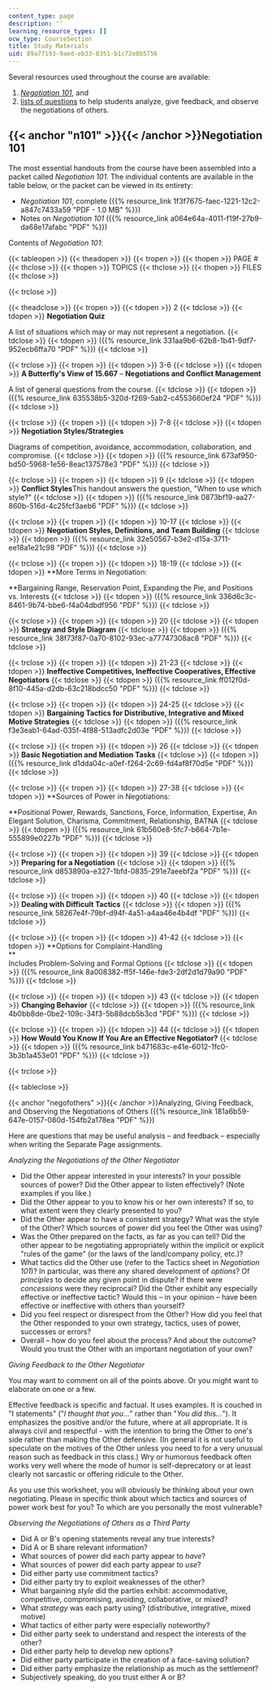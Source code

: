 ```yaml
---
content_type: page
description: ''
learning_resource_types: []
ocw_type: CourseSection
title: Study Materials
uid: 89a77193-9aed-eb33-8351-b1c72e8b5756
---
```


Several resources used throughout the course are available:

1.  [_Negotiation 101_](#n101), and
2.  [lists of questions](#negofothers) to help students analyze, give feedback, and observe the negotiations of others.

{{< anchor "n101" >}}{{< /anchor >}}Negotiation 101
---------------------------------------------------

The most essential handouts from the course have been assembled into a packet called _Negotiation 101_. The individual contents are available in the table below, or the packet can be viewed in its entirety:

*   _Negotiation 101_, complete ({{% resource_link 1f3f7675-faec-1221-12c2-a847c7433a59 "PDF - 1.0 MB" %}})
*   Notes on _Negotiation 101_ ({{% resource_link a064e64a-4011-f19f-27b9-da68e17afabc "PDF" %}})

Contents of _Negotiation 101_:

{{< tableopen >}}
{{< theadopen >}}
{{< tropen >}}
{{< thopen >}}
PAGE #
{{< thclose >}}
{{< thopen >}}
TOPICS
{{< thclose >}}
{{< thopen >}}
FILES
{{< thclose >}}

{{< trclose >}}

{{< theadclose >}}
{{< tropen >}}
{{< tdopen >}}
2
{{< tdclose >}}
{{< tdopen >}}
**Negotiation Quiz**  
  
A list of situations which may or may not represent a negotiation.
{{< tdclose >}}
{{< tdopen >}}
({{% resource_link 331aa9b6-62b8-1b41-9df7-952ecb6ffa70 "PDF" %}})
{{< tdclose >}}

{{< trclose >}}
{{< tropen >}}
{{< tdopen >}}
3-6
{{< tdclose >}}
{{< tdopen >}}
**A Butterfly's View of 15.667** – **Negotiations and Conflict Management**  
  
A list of general questions from the course.
{{< tdclose >}}
{{< tdopen >}}
({{% resource_link 635538b5-320d-f269-5ab2-c4553660ef24 "PDF" %}})
{{< tdclose >}}

{{< trclose >}}
{{< tropen >}}
{{< tdopen >}}
7-8
{{< tdclose >}}
{{< tdopen >}}
**Negotiation Styles/Strategies**  
  
Diagrams of competition, avoidance, accommodation, collaboration, and compromise.
{{< tdclose >}}
{{< tdopen >}}
({{% resource_link 673af950-bd50-5968-1e56-8eac137578e3 "PDF" %}})
{{< tdclose >}}

{{< trclose >}}
{{< tropen >}}
{{< tdopen >}}
9
{{< tdclose >}}
{{< tdopen >}}
**Conflict Styles**This handout answers the question, "When to use which style?"
{{< tdclose >}}
{{< tdopen >}}
({{% resource_link 0873bf19-aa27-860b-516d-4c25fcf3aeb6 "PDF" %}})
{{< tdclose >}}

{{< trclose >}}
{{< tropen >}}
{{< tdopen >}}
10-17
{{< tdclose >}}
{{< tdopen >}}
**Negotiation Styles, Definitions, and Team Building**
{{< tdclose >}}
{{< tdopen >}}
({{% resource_link 32e50567-b3e2-d15a-3711-ee18a1e21c98 "PDF" %}})
{{< tdclose >}}

{{< trclose >}}
{{< tropen >}}
{{< tdopen >}}
18-19
{{< tdclose >}}
{{< tdopen >}}
**More Terms in Negotiation:  
  
**Bargaining Range, Reservation Point, Expanding the Pie, and Positions vs. Interests
{{< tdclose >}}
{{< tdopen >}}
({{% resource_link 336d6c3c-8461-9b74-bbe6-f4a04dbdf956 "PDF" %}})
{{< tdclose >}}

{{< trclose >}}
{{< tropen >}}
{{< tdopen >}}
20
{{< tdclose >}}
{{< tdopen >}}
**Strategy and Style Diagram**
{{< tdclose >}}
{{< tdopen >}}
({{% resource_link 38f73f87-0a70-8102-93ec-a77747308ac8 "PDF" %}})
{{< tdclose >}}

{{< trclose >}}
{{< tropen >}}
{{< tdopen >}}
21-23
{{< tdclose >}}
{{< tdopen >}}
**Ineffective Competitives, Ineffective Cooperatives, Effective Negotiators**
{{< tdclose >}}
{{< tdopen >}}
({{% resource_link ff012f0d-8f10-445a-d2db-63c218bdcc50 "PDF" %}})
{{< tdclose >}}

{{< trclose >}}
{{< tropen >}}
{{< tdopen >}}
24-25
{{< tdclose >}}
{{< tdopen >}}
**Bargaining Tactics for Distributive, Integrative and Mixed Motive Strategies**
{{< tdclose >}}
{{< tdopen >}}
({{% resource_link f3e3eab1-64ad-035f-4f88-513adfc2d03e "PDF" %}})
{{< tdclose >}}

{{< trclose >}}
{{< tropen >}}
{{< tdopen >}}
26
{{< tdclose >}}
{{< tdopen >}}
**Basic Negotiation and Mediation Tasks**
{{< tdclose >}}
{{< tdopen >}}
({{% resource_link d1dda04c-a0ef-f264-2c69-fd4af8f70d5e "PDF" %}})
{{< tdclose >}}

{{< trclose >}}
{{< tropen >}}
{{< tdopen >}}
27-38
{{< tdclose >}}
{{< tdopen >}}
**Sources of Power in Negotiations:  
  
**Positional Power, Rewards, Sanctions, Force, Information, Expertise, An Elegant Solution, Charisma, Commitment, Relationship, BATNA
{{< tdclose >}}
{{< tdopen >}}
({{% resource_link 61b560e8-5fc7-b664-7b1e-555899e0227b "PDF" %}})
{{< tdclose >}}

{{< trclose >}}
{{< tropen >}}
{{< tdopen >}}
39
{{< tdclose >}}
{{< tdopen >}}
**Preparing for a Negotiation**
{{< tdclose >}}
{{< tdopen >}}
({{% resource_link d853890a-e327-1bfd-0835-291e7aeebf2a "PDF" %}})
{{< tdclose >}}

{{< trclose >}}
{{< tropen >}}
{{< tdopen >}}
40
{{< tdclose >}}
{{< tdopen >}}
**Dealing with Difficult Tactics**
{{< tdclose >}}
{{< tdopen >}}
({{% resource_link 58267e4f-79bf-d94f-4a51-a4aa46e4b4df "PDF" %}})
{{< tdclose >}}

{{< trclose >}}
{{< tropen >}}
{{< tdopen >}}
41-42
{{< tdclose >}}
{{< tdopen >}}
**Options for Complaint-Handling  
**  
Includes Problem-Solving and Formal Options
{{< tdclose >}}
{{< tdopen >}}
({{% resource_link 8a008382-ff5f-146e-fde3-2df2d1d79a90 "PDF" %}})
{{< tdclose >}}

{{< trclose >}}
{{< tropen >}}
{{< tdopen >}}
43
{{< tdclose >}}
{{< tdopen >}}
**Changing Behavior**
{{< tdclose >}}
{{< tdopen >}}
({{% resource_link 4b0bb8de-0be2-109c-34f3-5b88dcb5b3cd "PDF" %}})
{{< tdclose >}}

{{< trclose >}}
{{< tropen >}}
{{< tdopen >}}
44
{{< tdclose >}}
{{< tdopen >}}
**How Would You Know If You Are an Effective Negotiator?**
{{< tdclose >}}
{{< tdopen >}}
({{% resource_link b471683c-e41e-6012-1fc0-3b3b1a453e01 "PDF" %}})
{{< tdclose >}}

{{< trclose >}}

{{< tableclose >}}

{{< anchor "negofothers" >}}{{< /anchor >}}Analyzing, Giving Feedback, and Observing the Negotiations of Others ({{% resource_link 181a6b59-647e-0157-080d-154fb2a178ea "PDF" %}})

Here are questions that may be useful analysis – and feedback – especially when writing the Separate Page assignments.

_Analyzing the Negotiations of the Other Negotiator_

*   Did the Other appear interested in your interests? In your possible sources of power? Did the Other appear to listen effectively? (Note examples if you like.)
*   Did the Other appear to you to know his or her own interests? If so, to what extent were they clearly presented to you?
*   Did the Other appear to have a consistent strategy? What was the style of the Other? Which sources of power did you feel the Other was using?
*   Was the Other prepared on the facts, as far as you can tell? Did the other appear to be negotiating appropriately within the implicit or explicit "rules of the game" (or the laws of the land/company policy, etc.)?
*   What tactics did the Other use (refer to the Tactics sheet in _Negotiation 101_)? In particular, was there any shared development of _options_? Of _principles_ to decide any given point in dispute? If there were _concessions_ were they reciprocal? Did the Other exhibit any especially effective or ineffective tactic? Would this – in your opinion – have been effective or ineffective with others than yourself?
*   Did you feel respect or disrespect from the Other? How did you feel that the Other responded to your own strategy, tactics, uses of power, successes or errors?
*   Overall – how do you feel about the process? And about the outcome? Would you trust the Other with an important negotiation of your own?

_Giving Feedback to the Other Negotiator_

You may want to comment on all of the points above. Or you might want to elaborate on one or a few.

Effective feedback is specific and factual. It uses examples. It is couched in "I statements" ("_I thought that you..._" rather than "_You did this..._"). It emphasizes the positive and/or the future, where at all appropriate. It is always civil and respectful - with the intention to bring the Other to one's side rather than making the Other defensive. (In general it is not useful to speculate on the motives of the Other unless you need to for a very unusual reason such as feedback in this class.) Wry or humorous feedback often works very well where the mode of humor is self-deprecatory or at least clearly not sarcastic or offering ridicule to the Other.

As you use this worksheet, you will obviously be thinking about your own negotiating. Please in specific think about which tactics and sources of power work best for you? To which are you personally the most vulnerable?

_Observing the Negotiations of Others as a Third Party_

*   Did A or B's opening statements reveal any true interests?
*   Did A or B share relevant information?
*   What sources of power did each party appear to _have_?
*   What sources of power did each party appear to _use_?
*   Did either party use commitment tactics?
*   Did either party try to exploit weaknesses of the other?
*   What bargaining _style_ did the parties exhibit: accommodative, competitive, compromising, avoiding, collaborative, or mixed?
*   What _strategy_ was each party using? (distributive, integrative, mixed motive)
*   What tactics of either party were especially noteworthy?
*   Did either party seek to understand and respect the interests of the other?
*   Did either party help to develop new options?
*   Did either party participate in the creation of a face-saving solution?
*   Did either party emphasize the relationship as much as the settlement?
*   Subjectively speaking, do you trust either A or B?